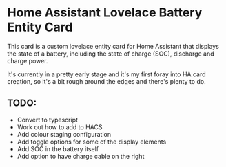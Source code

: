 # Home Assistant Lovelace Battery Entity Card

This card is a custom lovelace entity card for Home Assistant that displays the state of a battery, including
the state of charge (SOC), discharge and charge power.

It's currently in a pretty early stage and it's my first foray into HA card creation, so it's a bit rough around the 
edges and there's plenty to do.

## TODO:

* Convert to typescript
* Work out how to add to HACS
* Add colour staging configuration
* Add toggle options for some of the display elements
* Add SOC in the battery itself
* Add option to have charge cable on the right
